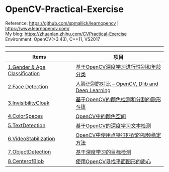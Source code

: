 # OpenCV-Practical-Exercise
Reference: https://github.com/spmallick/learnopencv | https://www.learnopencv.com/  
My blog: https://zhuanlan.zhihu.com/CVPractical-Exercise  
Environment: OpenCV(>3.43), C++11, VS2017

---------------------------
|Items|项目|
|------|------|
|[1.Gender & Age Classification](https://www.learnopencv.com/age-gender-classification-using-opencv-deep-learning-c-python/)|[基于OpenCV深度学习进行性别和年龄分类](https://zhuanlan.zhihu.com/p/111721652)|
|[2.Face Detection](https://www.learnopencv.com/face-detection-opencv-dlib-and-deep-learning-c-python/)|[人脸识别的对比 – OpenCV, Dlib and Deep Learning](https://zhuanlan.zhihu.com/p/111925661)|
|[3.InvisibilityCloak](https://www.learnopencv.com/invisibility-cloak-using-color-detection-and-segmentation-with-opencv/)|[基于OpenCV的颜色检测和分割的隐形斗篷](https://zhuanlan.zhihu.com/p/112219627)|
|[4.ColorSpaces](https://www.learnopencv.com/color-spaces-in-opencv-cpp-python/)|[OpenCV中的颜色空间](https://zhuanlan.zhihu.com/p/112790325)|
|[5.TextDetection](https://www.learnopencv.com/deep-learning-based-text-detection-using-opencv-c-python/)|[基于OpenCV的深度学习文本检测](https://zhuanlan.zhihu.com/p/112909119)|
|[6.VideoStabilization](https://www.learnopencv.com/video-stabilization-using-point-feature-matching-in-opencv/)|[OpenCV中使用点特征匹配的视频稳定方法](https://zhuanlan.zhihu.com/p/113144000)|
|[7.ObjectDetection](https://www.learnopencv.com/deep-learning-based-object-detection-using-yolov3-with-opencv-python-c/)|[基于深度学习的目标检测](https://zhuanlan.zhihu.com/p/113825562)|
|[8.CenterofBlob](https://www.learnopencv.com/find-center-of-blob-centroid-using-opencv-cpp-python/)|[使用OpenCV寻找平面图形的质心](https://zhuanlan.zhihu.com/p/115813693)|